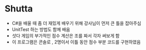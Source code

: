 # Shutta

- C#을 배울 때 좀 더 재밌게 배우기 위해 강사님이 먼저 큰 틀을 잡아주심
- UnitTest 하는 방법도 함께 배움
- 섯다 게임의 부가적인 점수 계산은 조를 짜서 각자 써보게 함
- 이 프로그램은 콘솔로 , 2명이서 이틀 동안 점수 부분 코드를 구현하였음
